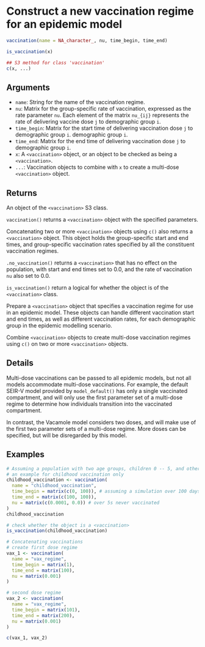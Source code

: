 # Construct a new vaccination regime for an epidemic model

```r
vaccination(name = NA_character_, nu, time_begin, time_end)

is_vaccination(x)

## S3 method for class 'vaccination'
c(x, ...)
```

## Arguments

- `name`: String for the name of the vaccination regime.
- `nu`: Matrix for the group-specific rate of vaccination, expressed as the rate parameter `nu`. Each element of the matrix `nu_{ij}` represents the rate of delivering vaccine dose `j` to demographic group `i`.
- `time_begin`: Matrix for the start time of delivering vaccination dose `j` to demographic group `i`. demographic group `i`.
- `time_end`: Matrix for the end time of delivering vaccination dose `j` to demographic group `i`.
- `x`: A `<vaccination>` object, or an object to be checked as being a `<vaccination>`.
- `...`: Vaccination objects to combine with `x` to create a multi-dose `<vaccination>` object.

## Returns

An object of the `<vaccination>` S3 class.

`vaccination()` returns a `<vaccination>` object with the specified parameters.

Concatenating two or more `<vaccination>` objects using `c()` also returns a `<vaccination>` object. This object holds the group-specific start and end times, and group-specific vaccination rates specified by all the constituent vaccination regimes.

`.no_vaccination()` returns a `<vaccination>` that has no effect on the population, with start and end times set to 0.0, and the rate of vaccination `nu` also set to 0.0.

`is_vaccination()` return a logical for whether the object is of the `<vaccination>` class.

Prepare a `<vaccination>` object that specifies a vaccination regime for use in an epidemic model. These objects can handle different vaccination start and end times, as well as different vaccination rates, for each demographic group in the epidemic modelling scenario.

Combine `<vaccination>` objects to create multi-dose vaccination regimes using `c()` on two or more `<vaccination>` objects.

## Details

Multi-dose vaccinations can be passed to all epidemic models, but not all models accommodate multi-dose vaccinations. For example, the default SEIR-V model provided by `model_default()` has only a single vaccinated compartment, and will only use the first parameter set of a multi-dose regime to determine how individuals transition into the vaccinated compartment.

In contrast, the Vacamole model considers two doses, and will make use of the first two parameter sets of a multi-dose regime. More doses can be specified, but will be disregarded by this model.

## Examples

```r
# Assuming a population with two age groups, children 0 -- 5, and others 5+
# an example for childhood vaccination only
childhood_vaccination <- vaccination(
  name = "childhood_vaccination",
  time_begin = matrix(c(0, 100)), # assuming a simulation over 100 days
  time_end = matrix(c(100, 100)),
  nu = matrix(c(0.0001, 0.0)) # over 5s never vaccinated
)
childhood_vaccination

# check whether the object is a <vaccination>
is_vaccination(childhood_vaccination)

# Concatenating vaccinations
# create first dose regime
vax_1 <- vaccination(
  name = "vax_regime",
  time_begin = matrix(1),
  time_end = matrix(100),
  nu = matrix(0.001)
)

# second dose regime
vax_2 <- vaccination(
  name = "vax_regime",
  time_begin = matrix(101),
  time_end = matrix(200),
  nu = matrix(0.001)
)

c(vax_1, vax_2)
```
